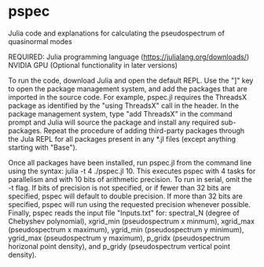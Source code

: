 # pspec
 Julia code and explanations for calculating the pseudospectrum of quasinormal modes
 
 REQUIRED: Julia programming language (https://julialang.org/downloads/)
           NVIDIA GPU (Optional functionality in later versions)
           
To run the code, download Julia and open the default REPL. Use the "]" key to open the package management system, and add the packages that are imported in the source code. For example, pspec.jl requires the ThreadsX package as identified by the "using ThreadsX" call in the header. In the package management system, type "add ThreadsX" in the command prompt and Julia will source the package and install any required sub-packages. Repeat the procedure of adding third-party packages through the Jula REPL for all packages present in any \*.jl files (except anything starting with "Base"). 
 
 Once all packages have been installed, run pspec.jl from the command line using the syntax: julia -t 4 ./pspec.jl 10. This executes pspec with 4 tasks for parallelism and with 10 bits of arithmetic precision. To run in serial, omit the -t flag. If bits of precision is not specified, or if fewer than 32 bits are specified, pspec will default to double precision. If more than 32 bits are specified, pspec will run using the requested precision whenever possible. Finally, pspec reads the input file "Inputs.txt" for: spectral_N (degree of Chebyshev polynomial), xgrid_min (pseudospectrum x minmum), xgrid_max (pseudospectrum x maximum), ygrid_min (pseudospectrum y minimum), ygrid_max (pseudospectrum y maximum), p_gridx (pseudospectrum horizonal point density), and p_gridy (pseudospectrum vertical point density).
